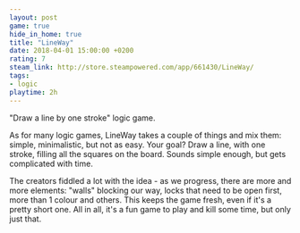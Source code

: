 ```yaml
---
layout: post
game: true
hide_in_home: true
title: "LineWay"
date: 2018-04-01 15:00:00 +0200
rating: 7
steam_link: http://store.steampowered.com/app/661430/LineWay/
tags:
- logic
playtime: 2h
---
```


"Draw a line by one stroke" logic game.

As for many logic games, LineWay takes a couple of things and mix them: simple, minimalistic, but not as easy. Your goal? Draw a line, with one stroke, filling all the squares on the board. Sounds simple enough, but gets complicated with time.

The creators fiddled a lot with the idea - as we progress, there are more and more elements: "walls" blocking our way, locks that need to be open first, more than 1 colour and others. This keeps the game fresh, even if it's a pretty short one. All in all, it's a fun game to play and kill some time, but only just that.
